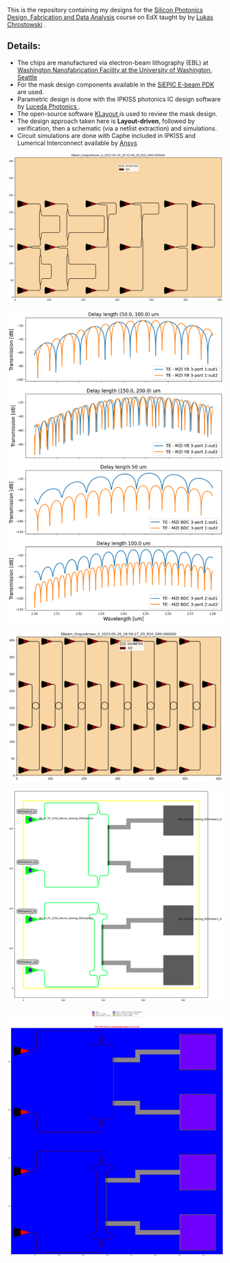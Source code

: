 This is the repository containing my designs for the <a href="https://learning.edx.org/course/course-v1:UBCx+Phot1x+1T2023a/home"> Silicon Photonics Design, Fabrication and Data Analysis</a> course on EdX taught by by <a href="https://ca.linkedin.com/in/chrostowski">Lukas Chrostowski</a>  .

## Details:
 - The chips are manufactured via electron-beam lithography (EBL) at <a href="https://ebeam.mff.uw.edu/ebeamweb/index.html">Washington Nanofabrication Facility at the University of Washington, Seattle</a> 
 - For the mask design components available in the <a href="https://github.com/SiEPIC/SiEPIC_EBeam_PDK"> SiEPIC E-beam PDK</a> are used. 
 - Parametric design is done with the IPKISS photonics IC design software by <a href="https://www.lucedaphotonics.com/"> Luceda Photonics </a>.
 - The open-source software <a href="https://www.klayout.de/">KLayout </a> is used to review the mask design. 
 - The design approach taken here is <b>Layout-driven</b>, followed by verification, then a schematic (via a netlist extraction) and simulations.
 - Circuit simulations are done with Caphe included in IPKISS and Lumerical Interconnect available by <a href="https://www.ansys.com/products/photonics"> Ansys </a> 

![](MZIs_A.png)

![](MZIs_A_simulation.png)

![](Ring_resonators_E.png)

![](Thermo_optic_A.png)

![](Thermo_optic_A_with_stacks.png)



